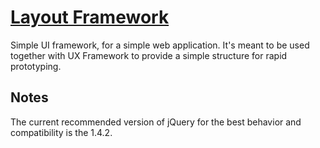 # [Layout Framework](http://layout.hive.pt)

Simple UI framework, for a simple web application. It's meant to be used together with UX
Framework to provide a simple structure for rapid prototyping.

## Notes

The current recommended version of jQuery for the best behavior and compatibility is the 1.4.2.
